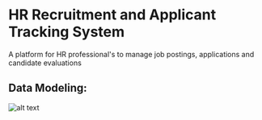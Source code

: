 # HR Recruitment and Applicant Tracking System

A platform for HR professional's to manage job postings, applications and candidate evaluations

## Data Modeling:

![alt text](https://github.com/chandu-cpz/hr-tracker-system/blob/main/docs/images/Data_Model.png?raw=true)
